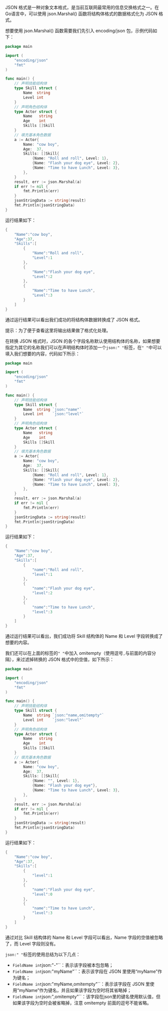 JSON 格式是一种对象文本格式，是当前互联网最常用的信息交换格式之一。在Go语言中，可以使用 json.Marshal() 函数将结构体格式的数据格式化为 JSON 格式。

想要使用 json.Marshal() 函数需要我们先引入 encoding/json 包，示例代码如下：

```go
package main

import (
    "encoding/json"
    "fmt"
)

func main() {
    // 声明技能结构体
    type Skill struct {
        Name  string
        Level int
    }
    // 声明角色结构体
    type Actor struct {
        Name   string
        Age    int
        Skills []Skill
    }
    // 填充基本角色数据
    a := Actor{
        Name: "cow boy",
        Age:  37,
        Skills: []Skill{
            {Name: "Roll and roll", Level: 1},
            {Name: "Flash your dog eye", Level: 2},
            {Name: "Time to have Lunch", Level: 3},
        },
    }
    result, err := json.Marshal(a)
    if err != nil {
        fmt.Println(err)
    }
    jsonStringData := string(result)
    fmt.Println(jsonStringData)
}
```

运行结果如下：

```go
{  
    "Name":"cow boy",  
    "Age":37,  
    "Skills":[  
        {  
            "Name":"Roll and roll",  
            "Level":1  
        },  
        {  
            "Name":"Flash your dog eye",  
            "Level":2  
        },  
        {  
            "Name":"Time to have Lunch",  
            "Level":3  
        }  
    ]  
}
```

通过运行结果可以看出我们成功的将结构体数据转换成了 JSON 格式。

提示：为了便于查看这里将输出结果做了格式化处理。

在转换 JSON 格式时，JSON 的各个字段名称默认使用结构体的名称，如果想要指定为其它的名称我们可以在声明结构体时添加一个`json:" "`标签，在`" "`中可以填入我们想要的内容，代码如下所示：

```go
package main

import (
    "encoding/json"
    "fmt"
)

func main() {
    // 声明技能结构体
    type Skill struct {
        Name  string `json:"name"`
        Level int    `json:"level"`
    }
    // 声明角色结构体
    type Actor struct {
        Name   string
        Age    int
        Skills []Skill
    }
    // 填充基本角色数据
    a := Actor{
        Name: "cow boy",
        Age:  37,
        Skills: []Skill{
            {Name: "Roll and roll", Level: 1},
            {Name: "Flash your dog eye", Level: 2},
            {Name: "Time to have Lunch", Level: 3},
        },
    }
    result, err := json.Marshal(a)
    if err != nil {
        fmt.Println(err)
    }
    jsonStringData := string(result)
    fmt.Println(jsonStringData)
}
```

运行结果如下：

```go
{  
    "Name":"cow boy",  
    "Age":37,  
    "Skills":[  
        {  
            "name":"Roll and roll",  
            "level":1  
        },  
        {  
            "name":"Flash your dog eye",  
            "level":2  
        },  
        {  
            "name":"Time to have Lunch",  
            "level":3  
        }  
    ]  
}
```

通过运行结果可以看出，我们成功将 Skill 结构体的 Name 和 Level 字段转换成了想要的内容。

我们还可以在上面的标签的`" "`中加入 omitempty（使用逗号`,`与前面的内容分隔），来过滤掉转换的 JSON 格式中的空值，如下所示：

```go
package main

import (
    "encoding/json"
    "fmt"
)

func main() {
    // 声明技能结构体
    type Skill struct {
        Name  string `json:"name,omitempty"`
        Level int    `json:"level"`
    }
    // 声明角色结构体
    type Actor struct {
        Name   string
        Age    int
        Skills []Skill
    }
    // 填充基本角色数据
    a := Actor{
        Name: "cow boy",
        Age:  37,
        Skills: []Skill{
            {Name: "", Level: 1},
            {Name: "Flash your dog eye"},
            {Name: "Time to have Lunch", Level: 3},
        },
    }
    result, err := json.Marshal(a)
    if err != nil {
        fmt.Println(err)
    }
    jsonStringData := string(result)
    fmt.Println(jsonStringData)
}
```

运行结果如下：

```go
{  
    "Name":"cow boy",  
    "Age":37,  
    "Skills":[  
        {  
            "level":1  
        },  
        {  
            "name":"Flash your dog eye",  
            "level":0  
        },  
        {  
            "name":"Time to have Lunch",  
            "level":3  
        }  
    ]  
}
```

通过对比 Skill 结构体的 Name 和 Level 字段可以看出，Name 字段的空值被忽略了，而 Level 字段则没有。

``json:" "``标签的使用总结为以下几点：

- `FieldName int`json:"-"``：表示该字段被本包忽略；
- `FieldName int`json:"myName"``：表示该字段在 JSON 里使用“myName”作为键名；
- `FieldName int`json:"myName,omitempty"``：表示该字段在 JSON 里使用“myName”作为键名，并且如果该字段为空时将其省略掉；
- `FieldName int`json:",omitempty"``：该字段在json里的键名使用默认值，但如果该字段为空时会被省略掉，注意 omitempty 前面的逗号不能省略。